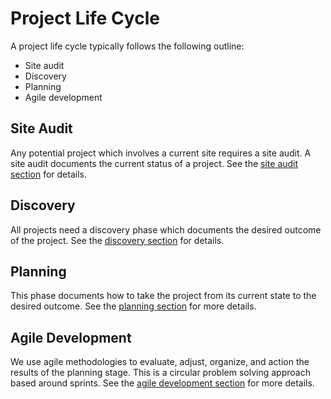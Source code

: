 # Project Life Cycle

A project life cycle typically follows the following outline:

* Site audit
* Discovery
* Planning
* Agile development


## Site Audit

Any potential project which involves a current site requires a site audit. A site audit documents the current status of a project. See the [site audit section](site-audit.md) for details.

## Discovery

All projects need a discovery phase which documents the desired outcome of the project. See the [discovery section](discovery.md) for details.

## Planning

This phase documents how to take the project from its current state to the desired outcome. See the [planning section](planning.md) for more details.

## Agile Development

We use agile methodologies to evaluate, adjust, organize, and action the results of the planning stage. This is a circular problem solving approach based around sprints. See the [agile development section](agile-development.md) for more details.